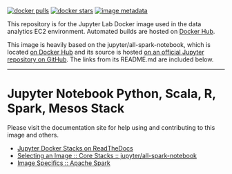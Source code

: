 [![docker pulls](https://img.shields.io/docker/pulls/jupyter/all-spark-notebook.svg)](https://hub.docker.com/r/jupyter/all-spark-notebook/) [![docker stars](https://img.shields.io/docker/stars/jupyter/all-spark-notebook.svg)](https://hub.docker.com/r/jupyter/all-spark-notebook/) [![image metadata](https://images.microbadger.com/badges/image/jupyter/all-spark-notebook.svg)](https://microbadger.com/images/jupyter/all-spark-notebook "jupyter/all-spark-notebook image metadata")

This repository is for the Jupyter Lab Docker image used in the data analytics EC2 environment.  Automated builds are hosted on [Docker Hub](https://hub.docker.com/repository/docker/kylethomsen/data-analytics-ec2-environment-jupyterlab-docker).

This image is heavily based on the jupyter/all-spark-notebook, which is located [on Docker Hub](https://hub.docker.com/r/jupyter/all-spark-notebook) and its source is hosted [on an official Jupyter repository on GitHub](https://github.com/jupyter/docker-stacks/tree/master/all-spark-notebook).  The links from its README.md are included below.

-------------------------------------------------------------

# Jupyter Notebook Python, Scala, R, Spark, Mesos Stack

Please visit the documentation site for help using and contributing to this image and others.

* [Jupyter Docker Stacks on ReadTheDocs](http://jupyter-docker-stacks.readthedocs.io/en/latest/index.html)
* [Selecting an Image :: Core Stacks :: jupyter/all-spark-notebook](http://jupyter-docker-stacks.readthedocs.io/en/latest/using/selecting.html#jupyter-all-spark-notebook)
* [Image Specifics :: Apache Spark](http://jupyter-docker-stacks.readthedocs.io/en/latest/using/specifics.html#apache-spark)
